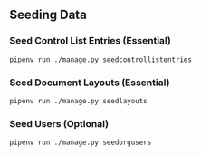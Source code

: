 ## Seeding Data

### Seed Control List Entries (Essential)

```pipenv run ./manage.py seedcontrollistentries```

### Seed Document Layouts (Essential)

```pipenv run ./manage.py seedlayouts```

### Seed Users (Optional)

```pipenv run ./manage.py seedorgusers```
